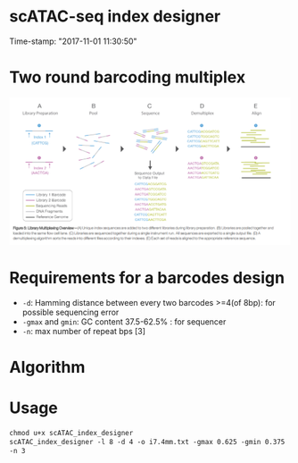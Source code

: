 scATAC-seq index designer
============================================================
Time-stamp: "2017-11-01 11:30:50"

# Two round barcoding multiplex
![Barcode usage](./barcode_multiplex.png)

# Requirements for a barcodes design

* `-d`: Hamming distance between every two barcodes >=4(of 8bp): for possible sequencing error 
* `-gmax` and `gmin`: GC content 37.5-62.5% : for sequencer 
* `-n`: max number of repeat bps [3]

# Algorithm 


# Usage

``` Shell
chmod u+x scATAC_index_designer
scATAC_index_designer -l 8 -d 4 -o i7.4mm.txt -gmax 0.625 -gmin 0.375  -n 3
```
